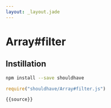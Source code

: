 ```yaml
---
layout: _layout.jade
---
```


# Array#filter

## Instillation

```sh
npm install --save shouldhave
```

```js
require("shouldhave/Array#filter.js")
```

```js
{{source}}
```
